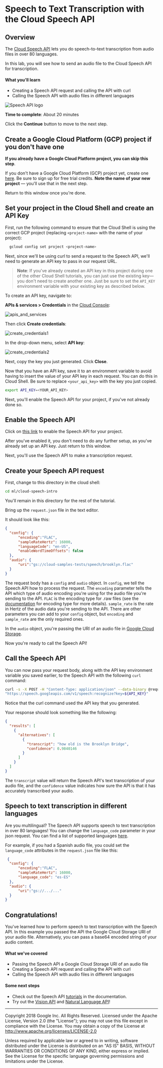 # Speech to Text Transcription with the Cloud Speech API

## Overview

The [Cloud Speech API](https://cloud.google.com/speech/) lets you do speech-to-text transcription from audio files in over 80 languages.

In this lab, you will see how to send an audio file to the Cloud Speech API for transcription.

#### What you'll learn

* Creating a Speech API request and calling the API with curl
* Calling the Speech API with audio files in different languages

![Speech API logo](https://storage.googleapis.com/aju-dev-demos-codelabs/images/speech_api_sm.png)

**Time to complete**: About 20 minutes

Click the **Continue** button to move to the next step.

## Create a Google Cloud Platform (GCP) project if you don't have one

**If you already have a Google Cloud Platform project, you can skip this step**.

If you don't have a Google Cloud Platform (GCP) project yet, create one [here](https://cloud.google.com/free/). Be sure to sign up for free trial credits.
**Note the name of your new project** — you'll use that in the next step.

Return to this window once you're done.

## Set your project in the Cloud Shell and create an API Key

First, run the following command to ensure that the Cloud Shell is using the correct GCP project
(replacing `<project-name>` with the name of your project):

```bash
  gcloud config set project <project-name>
```

Next, since we'll be using curl to send a request to the Speech API, we'll need to generate an API key to pass in our request URL.

> **Note**: If you've already created an API key in this project during one of the other Cloud Shell tutorials, you can just use the existing key— you don't need to create another one. Just be sure to set the `API_KEY` environment variable with your existing key as described below.

To create an API key, navigate to:

**APIs & services > Credentials** in the [Cloud Console](https://console.cloud.google.com/):

![apis_and_services](https://storage.googleapis.com/aju-dev-demos-codelabs/images/apis_and_services.png)

Then click __Create credentials__:

![create_credentials1](https://storage.googleapis.com/aju-dev-demos-codelabs/images/create_credentials1.png)

In the drop-down menu, select __API key__:

![create_credentials2](https://storage.googleapis.com/aju-dev-demos-codelabs/images/create_credentials2.png)

Next, copy the key you just generated. Click __Close__.

Now that you have an API key, save it to an environment variable to avoid having to insert the value of your API key in each request. You can do this in Cloud Shell. Be sure to replace `<your_api_key>` with the key you just copied.

```bash
export API_KEY=<YOUR_API_KEY>
```

Next, you'll enable the Speech API for your project, if you've not already done so.

## Enable the Speech API

Click on [this link](https://console.cloud.google.com/flows/enableapi?apiid=speech.googleapis.com) to enable the Speech API for your project.

After you've enabled it, you don't need to do any further setup, as you've already set up an API key. Just return to this window.

Next, you'll use the Speech API to make a transcription request.

## Create your Speech API request

First, change to this directory in the cloud shell:

```bash
cd ml/cloud-speech-intro
```

You'll remain in this directory for the rest of the tutorial.

Bring up the `request.json` file
<walkthrough-editor-open-file filePath="cloud-shell-tutorials/ml/cloud-speech-intro/request.json">in the text editor</walkthrough-editor-open-file>.

It should look like this:

```json
{
  "config": {
      "encoding":"FLAC",
      "sampleRateHertz": 16000,
      "languageCode": "en-US",
      "enableWordTimeOffsets": false
  },
  "audio": {
      "uri":"gs://cloud-samples-tests/speech/brooklyn.flac"
  }
}
```

The request body has a `config` and `audio` object. In `config`, we tell the Speech API how to process the request. The `encoding` parameter tells the API which type of audio encoding you're using for the audio file you're sending to the API. `FLAC` is the encoding type for .raw files (see the  [documentation](https://cloud.google.com/speech/reference/rest/v1/speech/recognize#audioencoding) for encoding type for more details). `sample_rate` is the rate in Hertz of the audio data you're sending to the API. There are other parameters you can add to your `config` object, but `encoding` and `sample_rate` are the only required ones.

In the `audio` object, you're passing the URI of an audio file in [Google Cloud Storage](https://cloud.google.com/storage/).

Now you're ready to call the Speech API!


## Call the Speech API


You can now pass your request body, along with the API key environment variable you saved earlier, to the Speech API with the following `curl` command:

```bash
curl -s -X POST -H "Content-Type: application/json" --data-binary @request.json \
"https://speech.googleapis.com/v1/speech:recognize?key=${API_KEY}"
```

Notice that the curl command used the API key that you generated.

Your response should look something like the following:

```json
{
  "results": [
    {
      "alternatives": [
        {
          "transcript": "how old is the Brooklyn Bridge",
          "confidence": 0.9840146
        }
      ]
    }
  ]
}
```

The `transcript` value will return the Speech API's text transcription of your audio file, and the `confidence` value indicates how sure the API is that it has accurately transcribed your audio.

<!-- You'll notice that we called the `syncrecognize` method in our request above. The Speech API supports both synchronous and asynchronous speech to text transcription. In this example we sent it a complete audio file, but you can also use the `syncrecognize` method to perform streaming speech to text transcription while the user is still speaking. -->


## Speech to text transcription in different languages

Are you multilingual? The Speech API supports speech to text transcription in over 80 languages! You can change the `language_code` parameter in your json request. You can find a list of supported languages  [here](https://cloud.google.com/speech/docs/languages).

For example, if you had a Spanish audio file, you could set the `language_code` attributes in the `request.json` file like this:


```json
 {
  "config": {
      "encoding":"FLAC",
      "sampleRateHertz": 16000,
      "language_code": "es-ES"
  },
  "audio": {
      "uri":"gs://.../..."
  }
}
```


## Congratulations!

<walkthrough-conclusion-trophy></walkthrough-conclusion-trophy>


You've learned how to perform speech to text transcription with the Speech API. In this example you passed the API the Google Cloud Storage URI of your audio file. Alternatively, you can pass a base64 encoded string of your audio content.

#### What we've covered

* Passing the Speech API a Google Cloud Storage URI of an audio file
* Creating a Speech API request and calling the API with curl
* Calling the Speech API with audio files in different languages

#### Some next steps

* Check out the Speech API  [tutorials](https://cloud.google.com/speech/docs/tutorials) in the documentation.
* Try out the  [Vision API](https://cloud.google.com/vision/) and  [Natural Language API](https://cloud.google.com/natural-language/)!

---------------
Copyright 2018 Google Inc. All Rights Reserved. Licensed under the Apache
License, Version 2.0 (the "License"); you may not use this file except in
compliance with the License. You may obtain a copy of the License at
http://www.apache.org/licenses/LICENSE-2.0

Unless required by applicable law or agreed to in writing, software
distributed under the License is distributed on an "AS IS" BASIS, WITHOUT
WARRANTIES OR CONDITIONS OF ANY KIND, either express or implied. See the
License for the specific language governing permissions and limitations under
the License.
